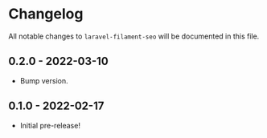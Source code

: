 # Changelog

All notable changes to `laravel-filament-seo` will be documented in this file.

## 0.2.0 - 2022-03-10

- Bump version.

## 0.1.0 - 2022-02-17

- Initial pre-release!
